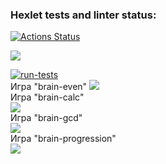 ### Hexlet tests and linter status:
[![Actions Status](https://github.com/Monorox123/frontend-project-lvl1/workflows/hexlet-check/badge.svg)](https://github.com/Monorox123/frontend-project-lvl1/actions)

<a href="https://codeclimate.com/github/codeclimate/codeclimate/maintainability"><img src="https://api.codeclimate.com/v1/badges/a99a88d28ad37a79dbf6/maintainability" /></a>

[![run-tests](https://github.com/Monorox123/frontend-project-lvl1/workflows/run-tests/badge.svg)](https://github.com/Monorox123/frontend-project-lvl1/actions/workflows/run-tests.yml)  
Игра "brain-even"
<a href="https://asciinema.org/a/P0GlIbqlOCgZqleZeEX2y8Tpc" target="_blank"><img src="https://asciinema.org/a/P0GlIbqlOCgZqleZeEX2y8Tpc.svg" /></a>  
Игра "brain-calc"  
<a href="https://asciinema.org/a/502380" target="_blank"><img src="https://asciinema.org/a/502380.svg" /></a>  
Игра "brain-gcd"  
<a href="https://asciinema.org/a/504580" target="_blank"><img src="https://asciinema.org/a/504580.svg" /></a>  
Игра "brain-progression"  
<a href="https://asciinema.org/a/505229" target="_blank"><img src="https://asciinema.org/a/505229.svg" /></a> 
